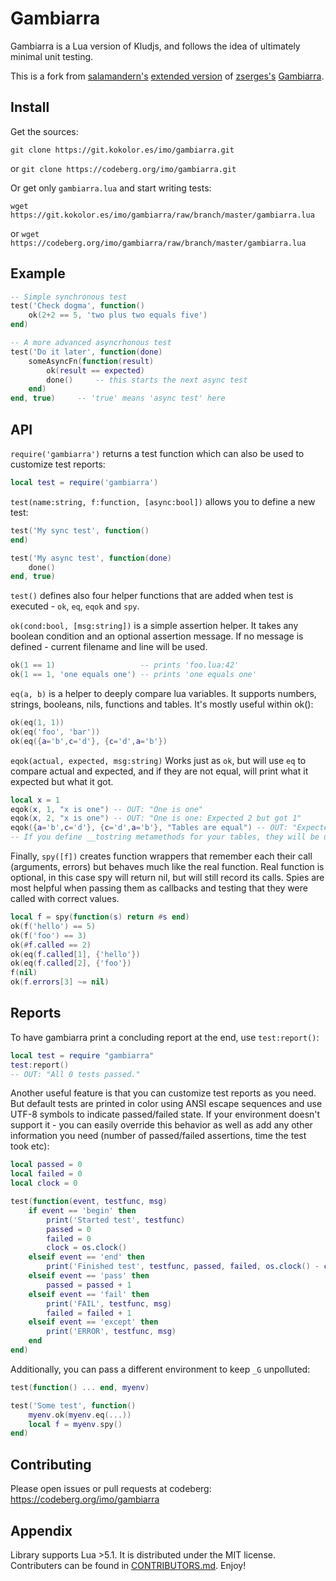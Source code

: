 # Gambiarra

Gambiarra is a Lua version of Kludjs, and follows the idea of ultimately
minimal unit testing.

This is a fork from [salamandern's](https://bitbucket.org/salamandern/) [extended version](https://bitbucket.org/salamandern/gambiarra/src) of [zserges's](https://bitbucket.org/zserge/) [Gambiarra](https://bitbucket.org/zserge/gambiarra).

## Install

Get the sources:

`git clone https://git.kokolor.es/imo/gambiarra.git`

or `git clone https://codeberg.org/imo/gambiarra.git`

Or get only `gambiarra.lua` and start writing tests:

`wget https://git.kokolor.es/imo/gambiarra/raw/branch/master/gambiarra.lua`

or `wget https://codeberg.org/imo/gambiarra/raw/branch/master/gambiarra.lua`

## Example

```lua
-- Simple synchronous test
test('Check dogma', function()
    ok(2+2 == 5, 'two plus two equals five')
end)

-- A more advanced asyncrhonous test
test('Do it later', function(done)
    someAsyncFn(function(result)
        ok(result == expected)
        done()     -- this starts the next async test
    end)
end, true)     -- 'true' means 'async test' here
```

## API

`require('gambiarra')` returns a test function which can also be used to
customize test reports:

```lua
local test = require('gambiarra')
```

`test(name:string, f:function, [async:bool])` allows you to define a new test:

```lua
test('My sync test', function()
end)

test('My async test', function(done)
    done()
end, true)
```

`test()` defines also four helper functions that are added when test is
executed - `ok`, `eq`, `eqok` and `spy`.

`ok(cond:bool, [msg:string])` is a simple assertion helper. It takes any
boolean condition and an optional assertion message.  If no message is defined -
current filename and line will be used.

```lua
ok(1 == 1)                   -- prints 'foo.lua:42'
ok(1 == 1, 'one equals one') -- prints 'one equals one'
```

`eq(a, b)` is a helper to deeply compare lua variables. It supports numbers,
strings, booleans, nils, functions and tables. It's mostly useful within ok():

```lua
ok(eq(1, 1))
ok(eq('foo', 'bar'))
ok(eq({a='b',c='d'}, {c='d',a='b'})
```

`eqok(actual, expected, msg:string)` Works just as `ok`, but will use `eq` to 
compare actual and expected, and if they are not equal, will print what it 
expected but what it got.

```lua
local x = 1
eqok(x, 1, "x is one") -- OUT: "One is one"
eqok(x, 2, "x is one") -- OUT: "One is one: Expected 2 but got 1"
eqok({a='b',c='d'}, {c='d',a='b'}, "Tables are equal") -- OUT: "Expected table 0864545 but got table 08115636"
-- If you define __tostring metamethods for your tables, they will be used.
```

Finally, `spy([f])` creates function wrappers that remember each their call
(arguments, errors) but behaves much like the real function. Real function is
optional, in this case spy will return nil, but will still record its calls.
Spies are most helpful when passing them as callbacks and testing that they
were called with correct values.

```lua
local f = spy(function(s) return #s end)
ok(f('hello') == 5)
ok(f('foo') == 3)
ok(#f.called == 2)
ok(eq(f.called[1], {'hello'})
ok(eq(f.called[2], {'foo'})
f(nil)
ok(f.errors[3] ~= nil)
```

## Reports

To have gambiarra print a concluding report at the end, use `test:report()`:

```lua
local test = require "gambiarra"
test:report()
-- OUT: "All 0 tests passed."
```

Another useful feature is that you can customize test reports as you need.
But default tests are printed in color using ANSI escape sequences and use
UTF-8 symbols to indicate passed/failed state. If your environment doesn't
support it - you can easily override this behavior as well as add any other
information you need (number of passed/failed assertions, time the test took
etc):

```lua
local passed = 0
local failed = 0
local clock = 0

test(function(event, testfunc, msg)
    if event == 'begin' then
        print('Started test', testfunc)
        passed = 0
        failed = 0
        clock = os.clock()
    elseif event == 'end' then
        print('Finished test', testfunc, passed, failed, os.clock() - clock)
    elseif event == 'pass' then
        passed = passed + 1
    elseif event == 'fail' then
        print('FAIL', testfunc, msg)
        failed = failed + 1
    elseif event == 'except' then
        print('ERROR', testfunc, msg)
    end
end)
```

Additionally, you can pass a different environment to keep `_G` unpolluted:

```lua
test(function() ... end, myenv)

test('Some test', function()
    myenv.ok(myenv.eq(...))
    local f = myenv.spy()
end)
```

## Contributing

Please open issues or pull requests at codeberg: https://codeberg.org/imo/gambiarra

## Appendix

Library supports Lua >5.1. It is distributed under the MIT license. Contributers can be found in [CONTRIBUTORS.md](CONTRIBUTORS.md).
Enjoy!
